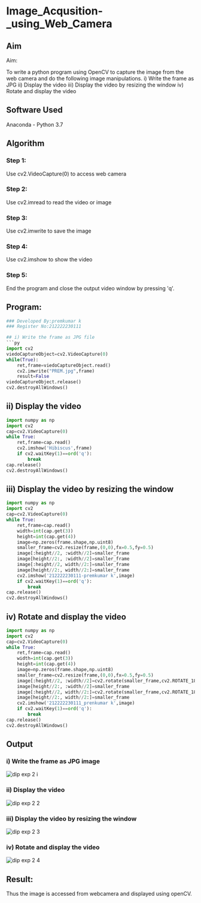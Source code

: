 # Image_Acqusition-_using_Web_Camera
## Aim
 
Aim:
 
To write a python program using OpenCV to capture the image from the web camera and do the following image manipulations.
i) Write the frame as JPG 
ii) Display the video 
iii) Display the video by resizing the window
iv) Rotate and display the video

## Software Used
Anaconda - Python 3.7
## Algorithm
### Step 1:
Use cv2.VideoCapture(0) to access web camera
### Step 2:
Use cv2.imread to read the video or image
### Step 3:
Use cv2.imwrite to save the image
### Step 4:
Use cv2.imshow to show the video
### Step 5:
End the program and close the output video window by pressing 'q'.
## Program:
``` Python
### Developed By:premkumar k
### Register No:212222230111

## i) Write the frame as JPG file
```py
import cv2
viedoCaptureObject=cv2.VideoCapture(0)
while(True):
    ret,frame=viedoCaptureObject.read()
    cv2.imwrite("PREM.jpg",frame)
    result=False
viedoCaptureObject.release()
cv2.destroyAllWindows()
```

## ii) Display the video
```py
import numpy as np
import cv2
cap=cv2.VideoCapture(0)
while True:
    ret,frame=cap.read()
    cv2.imshow('Hibiscus',frame)
    if cv2.waitKey(1)==ord('q'):
        break
cap.release()
cv2.destroyAllWindows()
```

## iii) Display the video by resizing the window
```py
import numpy as np
import cv2
cap=cv2.VideoCapture(0)
while True:
    ret,frame=cap.read()
    width=int(cap.get(3))
    height=int(cap.get(4))
    image=np.zeros(frame.shape,np.uint8)
    smaller_frame=cv2.resize(frame,(0,0),fx=0.5,fy=0.5)
    image[:height//2, :width//2]=smaller_frame
    image[height//2:, :width//2]=smaller_frame
    image[:height//2, width//2:]=smaller_frame
    image[height//2:, width//2:]=smaller_frame
    cv2.imshow('212222230111-premkumar k',image)
    if cv2.waitKey(1)==ord('q'):
        break
cap.release()
cv2.destroyAllWindows()
```

## iv) Rotate and display the video
```py
import numpy as np
import cv2
cap=cv2.VideoCapture(0)
while True:
    ret,frame=cap.read()
    width=int(cap.get(3))
    height=int(cap.get(4))
    image=np.zeros(frame.shape,np.uint8)
    smaller_frame=cv2.resize(frame,(0,0),fx=0.5,fy=0.5)
    image[:height//2, :width//2]=cv2.rotate(smaller_frame,cv2.ROTATE_180)
    image[height//2:, :width//2]=smaller_frame
    image[:height//2, width//2:]=cv2.rotate(smaller_frame,cv2.ROTATE_180)
    image[height//2:, width//2:]=smaller_frame
    cv2.imshow('212222230111_prenkumar k',image)
    if cv2.waitKey(1)==ord('q'):
        break
cap.release()
cv2.destroyAllWindows()
```
## Output

### i) Write the frame as JPG image
![dip exp 2 i](https://github.com/swedha333/Image_Acqusition-_using_Web_Camera/assets/119476243/3ba1d294-3c3d-4d86-bf2d-18722dfb83ef)

### ii) Display the video
![dip exp 2 2](https://github.com/swedha333/Image_Acqusition-_using_Web_Camera/assets/119476243/67b2920c-a88c-406e-a8e4-b6c5fddadc65)

### iii) Display the video by resizing the window
![dip exp 2 3](https://github.com/swedha333/Image_Acqusition-_using_Web_Camera/assets/119476243/7d672d8c-4a66-4a63-90b7-22bcfab9681e)

### iv) Rotate and display the video
![dip exp 2 4](https://github.com/swedha333/Image_Acqusition-_using_Web_Camera/assets/119476243/0539bc2c-f5ee-4fea-8d8b-2414913eb8c0)

## Result:
Thus the image is accessed from webcamera and displayed using openCV.
